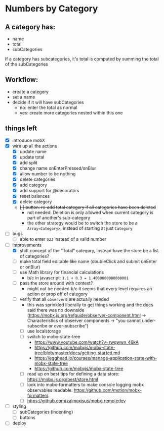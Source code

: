 # Numbers by Category

## A category has:

- name
- total
- subCategories

If a category has subcategories, it's total is computed by summing the total of the subCategories

## Workflow:

- create a category
- set a name
- decide if it will have subCategories
  - no: enter the total as normal
  - yes: create more categories nested within this one

## things left

- [x] introduce mobX
- [x] wire up all the actions
  - [x] update name
  - [x] update total
  - [x] add split
  - [x] change name onEnterPressed/onBlur
  - [x] allow number to be nothing
  - [x] delete categories
  - [x] add category
  - [x] add support for @decorators
  - [x] reset balances
  - [x] delete category
  - ~~[ ] button: re-add total category if all categories have been deleted~~
    - not needed. Deletion is only allowed when current category is part of another's sub-category
    - the other strategy would be to switch the store to be a `Array<Category>`, instead of starting at just `Category`
- [ ] bugs
  - [ ] able to enter `023` instead of a valid number
- [ ] improvements
  - [x] shift concept of the "Total" category, instead have the store be a list of categories?
  - [ ] make total field editable like name (doubleClick and submit onEnter or onBlur)
  - [ ] use Math library for financial calculations
    - b/c in javascript: `1.1 + 0.3 = 1.4000000000000001`
  - [ ] pass the store around with context?
    - might not be needed b/c it seems that every level requires an action or prop off of category
  - [ ] verify that all `observer`s are actually needed
    - this was sprinkled liberally to get things working and the docs said there was no downside (https://mobx.js.org/refguide/observer-component.html -> Characteristics of observer components -> "you cannot under-subscribe or over-subscribe")
    - [ ] use localstorage
    - [ ] switch to mobx-state-tree
      - https://www.youtube.com/watch?v=rwqwwn_46kA
      - https://github.com/mobxjs/mobx-state-tree/blob/master/docs/getting-started.md
      - https://egghead.io/courses/manage-application-state-with-mobx-state-tree
      - https://github.com/mobxjs/mobx-state-tree
    - [ ] read up on best tips for defining a data store: https://mobx.js.org/best/store.html
    - [ ] look into mobx-formatters to make console logging mobx observables readable: https://github.com/motion/mobx-formatters
    - [ ] https://github.com/zalmoxisus/mobx-remotedev
- [ ] styling
  - [ ] subCategories (indenting)
  - [ ] buttons
- [ ] deploy
